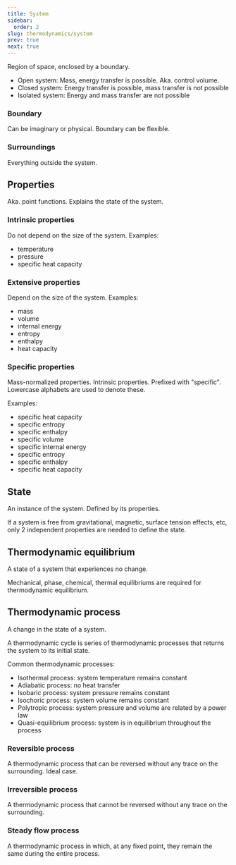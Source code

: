 ```yaml
---
title: System
sidebar:
  order: 2
slug: thermodynamics/system
prev: true
next: true
---
```


Region of space, enclosed by a boundary.

- Open system: Mass, energy transfer is possible. Aka. control volume.
- Closed system: Energy transfer is possible, mass transfer is not possible
- Isolated system: Energy and mass transfer are not possible

### Boundary

Can be imaginary or physical. Boundary can be flexible.

### Surroundings

Everything outside the system.

## Properties

Aka. point functions. Explains the state of the system.

### Intrinsic properties

Do not depend on the size of the system. Examples:
- temperature
- pressure
- specific heat capacity

### Extensive properties

Depend on the size of the system. Examples:
- mass
- volume
- internal energy
- entropy
- enthalpy
- heat capacity

### Specific properties

Mass-normalized properties. Intrinsic properties. Prefixed with "specific". Lowercase alphabets are used to denote these. 

Examples:
- specific heat capacity
- specific entropy
- specific enthalpy
- specific volume
- specific internal energy
- specific entropy
- specific enthalpy
- specific heat capacity

## State

An instance of the system. Defined by its properties.

If a system is free from gravitational, magnetic, surface tension effects, etc, only 2 independent properties are needed to define the state.

## Thermodynamic equilibrium

A state of a system that experiences no change.

Mechanical, phase, chemical, thermal equilibriums are required for thermodynamic equilibrium.

## Thermodynamic process

A change in the state of a system.

A thermodynamic cycle is series of thermodynamic processes that returns the system to its initial state.

Common thermodynamic processes:
- Isothermal process: system temperature remains constant
- Adiabatic process: no heat transfer
- Isobaric process: system pressure remains constant
- Isochoric process: system volume remains constant
- Polytropic process: system pressure and volume are related by a power law
- Quasi-equilibrium process: system is in equilibrium throughout the process

### Reversible process

A thermodynamic process that can be reversed without any trace on the surrounding. Ideal case.

### Irreversible process

A thermodynamic process that cannot be reversed without any trace on the surrounding.

### Steady flow process

A thermodynamic process in which, at any fixed point, they remain the same during the entire process.
